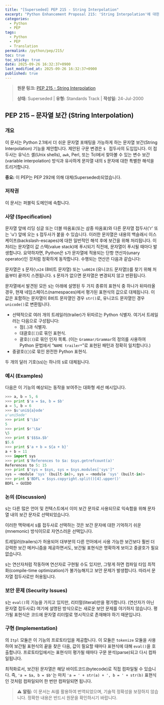 ```yaml
---
title: "[Superseded] PEP 215 - String Interpolation"
excerpt: "Python Enhancement Proposal 215: 'String Interpolation'에 대한 한국어 번역입니다."
categories:
  - Python
  - PEP
tags:
  - Python
  - PEP
  - Translation
permalink: /python/pep/215/
toc: true
toc_sticky: true
date: 2025-09-26 16:32:37+0900
last_modified_at: 2025-09-26 16:32:37+0900
published: true
---
```

> **원문 링크:** [PEP 215 - String Interpolation](https://peps.python.org/pep-0215/)
>
> **상태:** Superseded | **유형:** Standards Track | **작성일:** 24-Jul-2000

## PEP 215 – 문자열 보간 (String Interpolation)

### 개요

이 문서는 Python 2.1에서 더 쉬운 문자열 포매팅을 가능하게 하는 문자열 보간(String Interpolation) 기능을 제안합니다. 제안된 구문 변경은 `$ ` 접두사의 도입입니다. 이 접두사는 유닉스 셸(Unix shells), `awk`, Perl, 또는 Tcl에서 찾아볼 수 있는 변수 보간(variable interpolation) 방식과 유사하게 문자열 내의 `$` 문자에 대한 특별한 해석을 트리거합니다.

**중요:** 이 PEP는 PEP 292에 의해 대체(Superseded)되었습니다.

### 저작권

이 문서는 퍼블릭 도메인에 속합니다.

### 사양 (Specification)

문자열 앞에 리딩 싱글 또는 더블 따옴표(또는 삼중 따옴표)와 다른 문자열 접두사('r' 또는 'u') 앞에 오는 `$` 접두사가 붙을 수 있습니다. 이러한 문자열은 내용의 백슬래시 이스케이프(backslash-escapes)에 대한 일반적인 해석 후에 보간을 위해 처리됩니다. 이 처리는 문자열이 값 스택(value stack)에 푸시되기 직전에, 문자열이 푸시될 때마다 발생합니다. 요약하자면, Python은 `$`가 문자열에 적용되는 단항 연산자(unary operator)인 것처럼 정확하게 동작합니다. 수행되는 연산은 다음과 같습니다:

문자열은 `$` 문자(`\x24` (8비트 문자열) 또는 `\u0024` (유니코드 문자열))를 찾기 위해 처음부터 끝까지 스캔됩니다. `$` 문자가 없으면 문자열은 변경되지 않고 반환됩니다.

문자열에서 발견된 모든 `$`는 아래에 설명된 두 가지 종류의 표현식 중 하나가 뒤따라올 경우, 현재 네임스페이스(namespaces)에서 평가된 표현식의 값으로 대체됩니다. 이 값은 포함하는 문자열이 8비트 문자열인 경우 `str()`로, 유니코드 문자열인 경우 `unicode()`로 변환됩니다.

*   선택적으로 여러 개의 트레일러(trailer)가 뒤따르는 Python 식별자. 여기서 트레일러는 다음으로 구성됩니다:
    *   점(`.`)과 식별자.
    *   대괄호(`[]`)로 묶인 표현식.
    *   괄호(`()`)로 묶인 인자 목록. (이는 `Grammar/Grammar`의 정의를 사용하여 Python 문법에서 “`NAME trailer*`”로 표현된 패턴과 정확히 일치합니다.)
*   중괄호(`{}`)로 묶인 완전한 Python 표현식.

두 개의 달러 기호(`$$`)는 하나의 `$`로 대체됩니다.

### 예시 (Examples)

다음은 이 기능의 예상되는 동작을 보여주는 대화형 세션 예시입니다.

```python
>>> a, b = 5, 6
>>> print $'a = $a, b = $b'
a = 5, b = 6
>>> $u'uni${a}ode'
u'uni5ode'
>>> print $'\$a'
5
>>> print $r'\$a'
\5
>>> print $'$$$a.$b'
$5.6
>>> print $'a + b = ${a + b}'
a + b = 11
>>> import sys
>>> print $'References to $a: $sys.getrefcount(a)'
References to 5: 15
>>> print $"sys = $sys, sys = $sys.modules['sys']"
sys = <module 'sys' (built-in)>, sys = <module 'sys' (built-in)>
>>> print $'BDFL = $sys.copyright.split()[4].upper()'
BDFL = GUIDO
```

### 논의 (Discussion)

`$`는 다른 많은 언어 및 컨텍스트에서 이미 보간 문자로 사용되므로 익숙함을 위해 문자열 내의 보간 문자로 선택되었습니다.

이러한 맥락에서 `$`를 접두사로 선택하는 것은 보간 문자에 대한 기억하기 쉬운(mnemonic) 방식이므로 자연스러운 선택입니다.

트레일러(trailers)가 허용되어 대부분의 다른 언어에서 사용 가능한 보간보다 훨씬 더 강력한 보간 메커니즘을 제공하면서도, 보간될 표현식은 명확하게 보이고 중괄호가 필요 없습니다.

`$`는 연산자처럼 작동하며 연산자로 구현될 수도 있지만, 그렇게 하면 컴파일 타임 최적화(compile-time optimization)가 불가능해지고 보안 문제가 발생합니다. 따라서 문자열 접두사로만 허용됩니다.

### 보안 문제 (Security Issues)

`$`는 `eval()`의 기능을 가지고 있지만, 리터럴(literal)만을 평가합니다. (연산자가 아닌 문자열 접두사로) 여기에 설명된 방식으로는 새로운 보안 문제를 야기하지 않습니다. 평가될 표현식은 코드에 문자열 리터럴로 명시적으로 존재해야 하기 때문입니다.

### 구현 (Implementation)

의 `Itpl` 모듈은 이 기능의 프로토타입을 제공합니다. 이 모듈은 `tokenize` 모듈을 사용하여 보간될 표현식의 끝을 찾은 다음, 값이 필요할 때마다 표현식에 대해 `eval()`을 호출합니다. 프로토타입에서는 표현식이 평가될 때마다 구문 분석(parse)되고 다시 컴파일됩니다.

최적화로서, 보간된 문자열은 해당 바이트코드(bytecode)로 직접 컴파일될 수 있습니다. 즉, `'a = $a, b = $b'`는 마치 `'a = ' + str(a) + ', b = ' + str(b)` 표현식인 것처럼 컴파일되어 한 번만 컴파일되면 됩니다.

> ⚠️ **알림:** 이 문서는 AI를 활용하여 번역되었으며, 기술적 정확성을 보장하지 않습니다. 정확한 내용은 반드시 원문을 확인하시기 바랍니다.